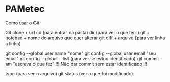 # PAMetec
Como usar o Git 

Git clone + url
cd (para entrar na pasta)
dir (para ver o que tem)
git + notepad + nome do arquivo que quer alterar
git diff + arquivo (para ver linha a linha)

git config --global user.name "nome"
git config --global usar.email "seu email"
git config --global --list (para ver se estou identificado)
git commit -am "escreva o que fez"
 !!! Não dar commit sem estar identificado !!!

type (para ver o arquivo)
git status (ver o que foi modificado)